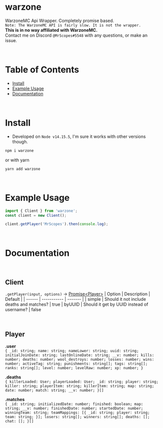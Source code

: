 # warzone
WarzoneMC Api Wrapper. Completely promise based.\
`Note: The WarzoneMC API is fairly slow. It is not the wrapper.`\
**This is in no way affiliated with WarzoneMC.**\
Contact me on Discord `@MrScopes#5548` with any questions, or make an issue. 

<br>

# Table of Contents
- [Install](#install)
- [Example Usage](#example-usage)
- [Documentation](#documentation)

<br>

# Install
- Developed on `Node v14.15.5`, I'm sure it works with other versions though.
```c
npm i warzone
```
or with yarn
```
yarn add warzone
```

<br>

# Example Usage
```ts
import { Client } from 'warzone';
const client = new Client();

client.getPlayer('MrScopes').then(console.log);
```

<br>

# Documentation

<br>

## Client

`.getPlayer(input, options)` -> [Promise\<Player>](#player)
| Option | Description | Default |
| ------ | ----------- | ------- |
| simple | Should it not include deaths and matches? | true
| byUUID | Should it get by UUID instead of username? | false


<br>

## Player
**.user**\
`{
    _id: string;
    name: string;
    nameLower: string;
    uuid: string;
    initialJoinDate: string;
    lastOnlineDate: string;
    __v: number;
    kills: number;
    deaths: number;
    wool_destroys: number;
    losses: number;
    wins: number;
    activeTag: string;
    punishments: string[];
    tags: string[];
    ranks: string[];
    level: number;
    levelRaw: number;
    xp: number;
}`

**.deaths**\
`{
    killerLoaded: User;
    playerLoaded: User;
    _id: string;
    player: string;
    killer: string;
    playerItem: string;
    killerItem: string;
    map: string;
    date: number;
    match: string;
    __v: number;
}[]`

**.matches**\
`{
    _id: string;
    initializedDate: number;
    finished: boolean;
    map: string;
    __v: number;
    finishedDate: number;
    startedDate: number;
    winningTeam: string;
    teamMappings: [{
        _id: string;
        player: string;
        team: string;
    }];
    losers: string[];
    winners: string[];
    deaths: [];
    chat: [];
}[]`